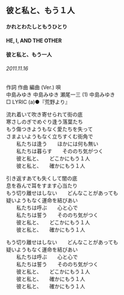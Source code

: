 ## 彼と私と、もう１人
#### かれとわたしともうひとり
#### HE, I, AND THE OTHER
#### 彼と私と、もう一人
###### 2011.11.16


作詞  作曲  編曲 (Ver.)   唄   
中島みゆき   中島みゆき   瀬尾一三 (1)   中島みゆき   
□ LYRIC (a)●『荒野より』   
   
   
流れ着いて吹き寄せられて街の底   
寒さしのぎでめぐり逢う落葉たち   
もう傷つきようもなく愛たちを失って   
さまよいようもなく立ちすくむ街角で   
　　私たちは逢う　　ほかには何も無い   
　　私たちは暮らす　　そののち気がつく   
　　彼と私と、　　どこかにもう１人   
　　彼と私と、　　確かにもう１人   
   
引き返すあても失くして闇の底   
息を呑んで耳をすます心当たり   
もう切り離せはしない　　どんなことがあっても   
疑いようもなく運命を結びあい   
　　私たちは呼ぶ　　心と心で   
　　私たちは誓う　　そののち気がつく   
　　彼と私と、　　どこかにもう１人   
　　彼と私と、　　確かにもう１人   
   
もう切り離せはしない　　どんなことがあっても   
疑いようもなく運命を結びあい   
　　私たちは呼ぶ　　心と心で   
　　私たちは誓う　　そののち気がつく   
　　彼と私と、　　どこかにもう１人   
　　彼と私と、　　確かにもう１人   
　　彼と私と、　　確かにもう１人   